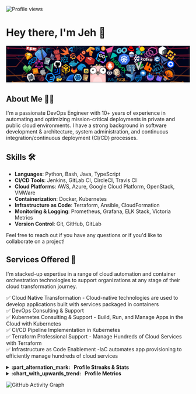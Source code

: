 ![Profile views](https://komarev.com/ghpvc/?username=Jeh1928) 

# Hey there, I'm Jeh 👋

![Header](./header_1.png)

## About Me 🧑‍💻
I'm a passionate DevOps Engineer with 10+ years of experience in automating and optimizing mission-critical deployments in private and public cloud environments. I have a strong background in software development & architecture, system administration, and continuous integration/continuous deployment (CI/CD) processes.

## Skills 🛠️
- **Languages**: Python, Bash, Java, TypeScript
- **CI/CD Tools**: Jenkins, GitLab CI, CircleCI, Travis CI
- **Cloud Platforms**: AWS, Azure, Google Cloud Platform, OpenStack, VMWare
- **Containerization**: Docker, Kubernetes
- **Infrastructure as Code**: Terraform, Ansible, CloudFormation
- **Monitoring & Logging**: Prometheus, Grafana, ELK Stack, Victoria Metrics
- **Version Control**: Git, GitHub, GitLab

Feel free to reach out if you have any questions or if you'd like to collaborate on a project!

## Services Offered 📣

I'm stacked-up expertise in a range of cloud automation and container orchestration technologies to support organizations at any stage of their cloud transformation journey.

 :white_check_mark: Cloud Native Transformation - Cloud-native technologies are used to develop applications built with services packaged in containers <br>
 :white_check_mark: DevOps Consulting & Support <br>
 :white_check_mark: Kubernetes Consulting & Support - Build, Run, and Manage Apps in the Cloud with Kubernetes <br>
 :white_check_mark: CI/CD Pipeline Implementation in Kubernetes <br>
 :white_check_mark: Terraform Professional Support - Manage Hundreds of Cloud Services with Terraform <br>
 :white_check_mark: Infrastructure as Code Enablement -IaC automates app provisioning to efficiently manage hundreds of cloud services <br>
 
<details>
  <summary><b>:part_alternation_mark: &nbsp;&nbsp;Profile Streaks & Stats</b></summary>

![GitHub Stats](https://github-readme-stats.vercel.app/api?username=jbanimineni&show_icons=true&theme=synthwave)
[![GitHub Streak](https://github-readme-streak-stats.herokuapp.com?user=jbanimineni&theme=sea&hide_border=true)](https://git.io/streak-stats)

</details>

<details>
  <summary><b>:chart_with_upwards_trend: &nbsp;&nbsp;Profile Metrics</b></summary>

![GitHub Metrics](https://metrics.lecoq.io/jbanimineni?template=classic&base.indepth=true&base.hireable=true&base=header%2C%20activity%2C%20community%2C%20repositories%2C%20metadata&base.indepth=true&base.hireable=true&base.skip=false&config.timezone=Asia%2FCalcutta)

</details>

![GitHub Activity Graph](https://github-readme-activity-graph.vercel.app/graph?username=jbanimineni)
